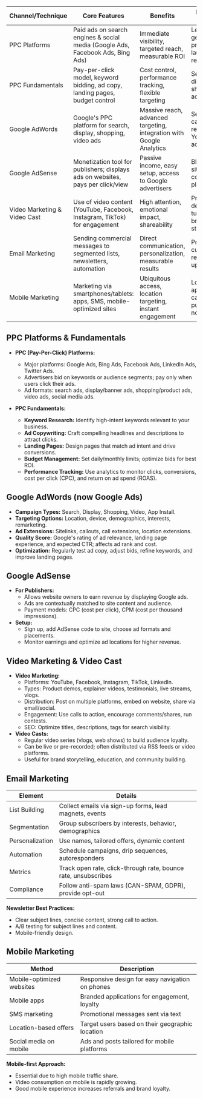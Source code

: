 

|**Channel/Technique**|**Core Features**|**Benefits**|**Best Use Cases**|
|---|---|---|---|
|PPC Platforms|Paid ads on search engines & social media (Google Ads, Facebook Ads, Bing Ads)|Immediate visibility, targeted reach, measurable ROI|Lead generation, product launches, retargeting|
|PPC Fundamentals|Pay-per-click model, keyword bidding, ad copy, landing pages, budget control|Cost control, performance tracking, flexible targeting|Search ads, display ads, shopping ads|
|Google AdWords|Google's PPC platform for search, display, shopping, video ads|Massive reach, advanced targeting, integration with Google Analytics|Search campaigns, remarketing, YouTube ads|
|Google AdSense|Monetization tool for publishers; displays ads on websites, pays per click/view|Passive income, easy setup, access to Google advertisers|Blogs, news sites, content platforms|
|Video Marketing & Video Cast|Use of video content (YouTube, Facebook, Instagram, TikTok) for engagement|High attention, emotional impact, shareability|Product demos, tutorials, brand storytelling|
|Email Marketing|Sending commercial messages to segmented lists, newsletters, automation|Direct communication, personalization, measurable results|Promotions, customer retention, updates|
|Mobile Marketing|Marketing via smartphones/tablets: apps, SMS, mobile-optimized sites|Ubiquitous access, location targeting, instant engagement|Local offers, app-based campaigns, push notifications|
## PPC Platforms & Fundamentals

- **PPC (Pay-Per-Click) Platforms:**
    - Major platforms: Google Ads, Bing Ads, Facebook Ads, LinkedIn Ads, Twitter Ads.
    - Advertisers bid on keywords or audience segments; pay only when users click their ads.
    - Ad formats: search ads, display/banner ads, shopping/product ads, video ads, social media ads.

- **PPC Fundamentals:**    
    - **Keyword Research:** Identify high-intent keywords relevant to your business.
    - **Ad Copywriting:** Craft compelling headlines and descriptions to attract clicks.
    - **Landing Pages:** Design pages that match ad intent and drive conversions.
    - **Budget Management:** Set daily/monthly limits; optimize bids for best ROI.
    - **Performance Tracking:** Use analytics to monitor clicks, conversions, cost per click (CPC), and return on ad spend (ROAS).
## Google AdWords (now Google Ads)
- **Campaign Types:** Search, Display, Shopping, Video, App Install.
- **Targeting Options:** Location, device, demographics, interests, remarketing.
- **Ad Extensions:** Sitelinks, callouts, call extensions, location extensions.
- **Quality Score:** Google's rating of ad relevance, landing page experience, and expected CTR; affects ad rank and cost.
- **Optimization:** Regularly test ad copy, adjust bids, refine keywords, and improve landing pages.

## Google AdSense
- **For Publishers:**
    - Allows website owners to earn revenue by displaying Google ads.
    - Ads are contextually matched to site content and audience.
    - Payment models: CPC (cost per click), CPM (cost per thousand impressions).
- **Setup:**
    - Sign up, add AdSense code to site, choose ad formats and placements.
    - Monitor earnings and optimize ad locations for higher revenue.

## Video Marketing & Video Cast
- **Video Marketing:**
    - Platforms: YouTube, Facebook, Instagram, TikTok, LinkedIn.
    - Types: Product demos, explainer videos, testimonials, live streams, vlogs.
    - Distribution: Post on multiple platforms, embed on website, share via email/social.
    - Engagement: Use calls to action, encourage comments/shares, run contests.
    - SEO: Optimize titles, descriptions, tags for search visibility.
- **Video Casts:**
    - Regular video series (vlogs, web shows) to build audience loyalty.
    - Can be live or pre-recorded; often distributed via RSS feeds or video platforms.
    - Useful for brand storytelling, education, and community building.

## Email Marketing

| **Element**     | **Details**                                                    |
| --------------- | -------------------------------------------------------------- |
| List Building   | Collect emails via sign-up forms, lead magnets, events         |
| Segmentation    | Group subscribers by interests, behavior, demographics         |
| Personalization | Use names, tailored offers, dynamic content                    |
| Automation      | Schedule campaigns, drip sequences, autoresponders             |
| Metrics         | Track open rate, click-through rate, bounce rate, unsubscribes |
| Compliance      | Follow anti-spam laws (CAN-SPAM, GDPR), provide opt-out        |

**Newsletter Best Practices:**    
- Clear subject lines, concise content, strong call to action.
- A/B testing for subject lines and content.
- Mobile-friendly design.

## Mobile Marketing

| **Method**                | **Description**                                 |
| ------------------------- | ----------------------------------------------- |
| Mobile-optimized websites | Responsive design for easy navigation on phones |
| Mobile apps               | Branded applications for engagement, loyalty    |
| SMS marketing             | Promotional messages sent via text              |
| Location-based offers     | Target users based on their geographic location |
| Social media on mobile    | Ads and posts tailored for mobile platforms     |

**Mobile-first Approach:**
- Essential due to high mobile traffic share.
- Video consumption on mobile is rapidly growing.
- Good mobile experience increases referrals and brand loyalty.



